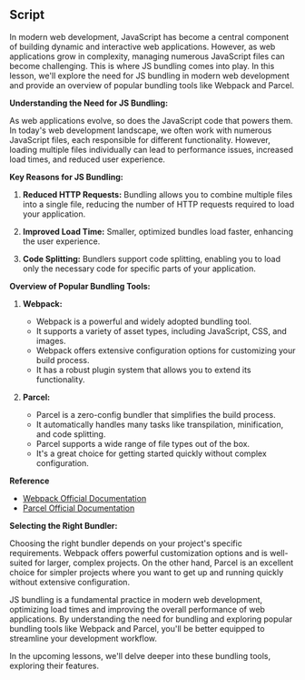 ## Script

In modern web development, JavaScript has become a central component of building dynamic and interactive web applications. However, as web applications grow in complexity, managing numerous JavaScript files can become challenging. This is where JS bundling comes into play. In this lesson, we'll explore the need for JS bundling in modern web development and provide an overview of popular bundling tools like Webpack and Parcel.

**Understanding the Need for JS Bundling:**

As web applications evolve, so does the JavaScript code that powers them. In today's web development landscape, we often work with numerous JavaScript files, each responsible for different functionality. However, loading multiple files individually can lead to performance issues, increased load times, and reduced user experience.

**Key Reasons for JS Bundling:**

1. **Reduced HTTP Requests:** Bundling allows you to combine multiple files into a single file, reducing the number of HTTP requests required to load your application.

2. **Improved Load Time:** Smaller, optimized bundles load faster, enhancing the user experience.

3. **Code Splitting:** Bundlers support code splitting, enabling you to load only the necessary code for specific parts of your application.

**Overview of Popular Bundling Tools:**

1. **Webpack:**

   - Webpack is a powerful and widely adopted bundling tool.
   - It supports a variety of asset types, including JavaScript, CSS, and images.
   - Webpack offers extensive configuration options for customizing your build process.
   - It has a robust plugin system that allows you to extend its functionality.

2. **Parcel:**

   - Parcel is a zero-config bundler that simplifies the build process.
   - It automatically handles many tasks like transpilation, minification, and code splitting.
   - Parcel supports a wide range of file types out of the box.
   - It's a great choice for getting started quickly without complex configuration.

**Reference**

- [Webpack Official Documentation](https://webpack.js.org/concepts/)
- [Parcel Official Documentation](https://parceljs.org/docs/)

**Selecting the Right Bundler:**

Choosing the right bundler depends on your project's specific requirements. Webpack offers powerful customization options and is well-suited for larger, complex projects. On the other hand, Parcel is an excellent choice for simpler projects where you want to get up and running quickly without extensive configuration.

JS bundling is a fundamental practice in modern web development, optimizing load times and improving the overall performance of web applications. By understanding the need for bundling and exploring popular bundling tools like Webpack and Parcel, you'll be better equipped to streamline your development workflow.

In the upcoming lessons, we'll delve deeper into these bundling tools, exploring their features.